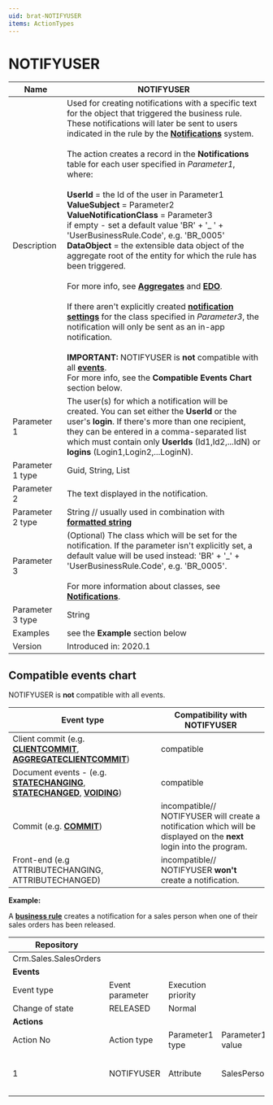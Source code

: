 ```yaml
---
uid: brat-NOTIFYUSER
items: ActionTypes
---
```


# NOTIFYUSER

| Name             | NOTIFYUSER                                                   |
| ---------------- | ------------------------------------------------------------ |
| Description      | Used for creating notifications with a specific text for the object that triggered the business rule. These notifications will later be sent to users indicated in the rule by the **[Notifications](https://docs.erp.net/tech/modules/community/social-interactions/notifications/index.html)** system. <br/><br/> The action creates a record in the **Notifications** table for each user specified in _Parameter1_, where: <br><br> **UserId** = the Id of the user in Parameter1 <br> **ValueSubject** = Parameter2 <br> **ValueNotificationClass** = Parameter3 <br> if empty - set a default value 'BR' + '_ ' + 'UserBusinessRule.Code', e.g. 'BR_0005'<br> **DataObject** = the extensible data object of the aggregate root of the entity for which the rule has been triggered. <br><br>For more info, see **[Aggregates](https://docs.erp.net/tech/advanced/concepts/aggregates.html)** and **[EDO](https://docs.erp.net/tech/advanced/data-objects/extensible-data-objects.html)**. <br><br> If there aren't explicitly created **[notification settings](https://docs.erp.net/tech/modules/community/social-interactions/notifications/settings.html)** for the class specified in _Parameter3_, the notification will only be sent as an in-app notification.<br/><br/>**IMPORTANT:** NOTIFYUSER is **not** compatible with all **[events](https://docs.erp.net/tech/advanced/user-business-rules/events/index.html)**. <br> For more info, see the **Compatible Events Chart** section below. |
| Parameter 1      | The user(s) for which a notification will be created. You can set either the **UserId** or the user's **login**. If there's more than one recipient, they can be entered in a comma-separated list which must contain only **UserIds** (Id1,Id2,...IdN) or **logins** (Login1,Login2,...LoginN). |
| Parameter 1 type | Guid, String, List                                           |
| Parameter 2      | The text displayed in the notification. |
| Parameter 2 type | String // usually used in combination with **[formatted string](https://docs.erp.net/tech/advanced/user-business-rules/parameter-types/formattedstring.html)**  |
| Parameter 3      | (Optional) The class which will be set for the notification. If the parameter isn't explicitly set, a default value will be used instead: 'BR' + '_' + 'UserBusinessRule.Code', e.g. 'BR_0005'. <br><br> For more information about classes, see **[Notifications](https://docs.erp.net/tech/modules/community/social-interactions/notifications/index.html)**. |
| Parameter 3 type | String                                                       |
| Examples         | see the **Example** section below                            |
| Version          | Introduced in: 2020.1                                        |

## Compatible events chart

NOTIFYUSER is **not** compatible with all events.

| Event type                                                   | Compatibility with NOTIFYUSER                                |
| ------------------------------------------------------------ | ------------------------------------------------------------ |
| Client commit (e.g. **[CLIENTCOMMIT](https://docs.erp.net/tech/advanced/user-business-rules/events/client-commit.html)**, **[AGGREGATECLIENTCOMMIT](https://docs.erp.net/tech/advanced/user-business-rules/events/aggregate-client-commit.html)**)     | compatible                                                   |
| Document events - (e.g. **[STATECHANGING](https://docs.erp.net/tech/advanced/user-business-rules/events/statechanging.html)**, **[STATECHANGED](https://docs.erp.net/tech/advanced/user-business-rules/events/statechanged.html)**, **[VOIDING](https://docs.erp.net/tech/advanced/user-business-rules/events/voiding.html)**)| compatible                                                   |
| Commit (e.g. **[COMMIT](https://docs.erp.net/tech/advanced/user-business-rules/events/commit.html)**)                                         | incompatible// <br> NOTIFYUSER will create a notification which will be displayed on the **next** login into the program. |
| Front-end (e.g ATTRIBUTECHANGING, ATTRIBUTECHANGED)          | incompatible// <br> NOTIFYUSER **won't** create a notification.  |

**Example:**

А **[business rule](https://docs.erp.net/tech/advanced/user-business-rules/business-rules/index.html)** creates a notification for а sales person when one of their sales orders has been released.



| Repository            |                 |                    |                  |                                                              |                                             |                 |                         |
| --------------------- | --------------- | ------------------ | ---------------- | ------------------------------------------------------------ | ------------------------------------------- | --------------- | ----------------------- |
| Crm.Sales.SalesOrders |                 |                    |                  |                                                              |                                             |                 |                         |
| **Events**            |                 |                    |                  |                                                              |                                             |                 |                         |
| Event type            | Event parameter | Execution priority |                  |                                                              |                                             |                 |                         |
| Change of state       | RELEASED        | Normal             |                  |                                                              |                                             |                 |                         |
| **Actions**           |                 |                    |                  |                                                              |                                             |                 |                         |
| Action No             | Action type     | Parameter1 type    | Parameter1 value | Parameter2 type                                              | Parameter2 value                            | Parameter3 type | Parameter3 value        |
| 1                     | NOTIFYUSER      | Attribute          | SalesPersonId    | **[Formatted String ](https://docs.erp.net/tech/advanced/user-business-rules/parameter-types/formattedstring.html)** | sales order {DocumentNo} has been released. | Constant        | Sales_Person_SOReleased |
